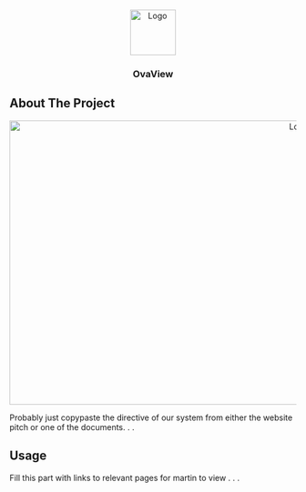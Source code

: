 <!-- Improved compatibility of back to top link: See: https://github.com/othneildrew/Best-README-Template/pull/73 -->
<a name="readme-top"></a>
<!--
*** Thanks for checking out the Best-README-Template. If you have a suggestion
*** that would make this better, please fork the repo and create a pull request
*** or simply open an issue with the tag "enhancement".
*** Don't forget to give the project a star!
*** Thanks again! Now go create something AMAZING! :D
-->


<!-- PROJECT LOGO -->
<br />
<div align="center">
  <a href="https://gitlab.cs.mcgill.ca/bduval2/comp555-project-group-9">
    <img src="https://i.imgur.com/uh1pZQC.png" alt="Logo" width="80" height="80">
  </a>

<h3 align="center">OvaView</h3>
</div>


<!-- ABOUT THE PROJECT -->
## About The Project

<div align="center">
  <a href="https://cs.mcgill.ca/~apopia/comp555/">
    <img src="https://i.imgur.com/wIZXnS1.png" alt="Logo" width="1000" height="500">
  </a>
</div>

Probably just copypaste the directive of our system from either the website pitch or one of the documents. . .

<!-- USAGE EXAMPLES -->
## Usage

Fill this part with links to relevant pages for martin to view . . .



